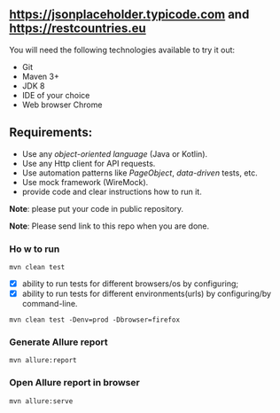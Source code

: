 ## https://jsonplaceholder.typicode.com and https://restcountries.eu

You will need the following technologies available to try it out:
* Git
* Maven 3+
* JDK 8
* IDE of your choice 
* Web browser Chrome

## Requirements:
- Use any *object-oriented language* (Java or Kotlin).
- Use any Http client for API requests.
- Use automation patterns like *PageObject*, *data-driven* tests, etc.
- Use mock framework (WireMock). 
- provide code and clear instructions how to run it.

**Note**: please put your code in public repository.

**Note**: Please send link to this repo when you are done.

### Ho w to run

```mvn clean test```

- [x] ability to run tests for different browsers/os by configuring;
- [x] ability to run tests for different environments(urls) by configuring/by command-line.

```mvn clean test -Denv=prod -Dbrowser=firefox``` 

### Generate Allure report 

```mvn allure:report```

### Open Allure report in browser

```mvn allure:serve```


![]()

![]()

![]()



